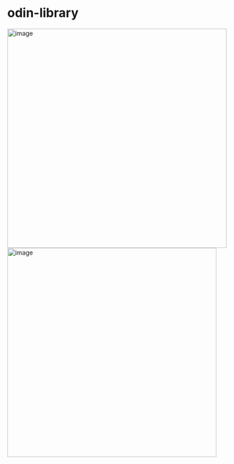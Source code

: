 # odin-library



<img width="499" alt="image" src="https://github.com/CodeLHC/odin-library/assets/105123890/15c4ea7b-4947-4094-a2dc-c63d2524acc4">
<br />

<img width="476" alt="image" src="https://github.com/CodeLHC/odin-library/assets/105123890/d854b918-3bed-41d8-a8f1-a4a847c8213c">
